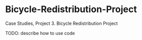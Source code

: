 # Bicycle-Redistribution-Project
Case Studies, Project 3. Bicycle Redistribution Project

TODO: describe how to use code
